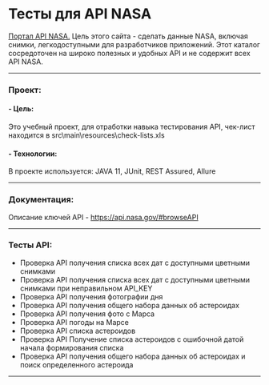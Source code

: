 # Тесты для API NASA
[Портал API NASA.](https://api.nasa.gov)
Цель этого сайта - сделать данные NASA, включая снимки, легкодоступными для разработчиков приложений.
Этот каталог сосредоточен на широко полезных и удобных API и не содержит всех API NASA.
____
### Проект:
#### - Цель:
Это учебный проект, для отработки навыка тестирования API, чек-лист находится в src\main\resources\check-lists.xls
#### - Технологии:
В проекте используется: JAVA 11, JUnit, REST Assured, Allure
____
### Документация:
Описание ключей API - https://api.nasa.gov/#browseAPI
____
### Тесты API:
- Проверка API получения списка всех дат с доступными цветными снимками
- Проверка API получения списка всех дат с доступными цветными снимками при неправильном API_KEY
- Проверка API получения фотографии дня
- Проверка API получения общего набора данных об астероидах
- Проверка API получения фото с Марса
- Проверка API погоды на Марсе
- Проверка API списка астероидов
- Проверка API Получение списка астероидов с ошибочной датой начала формирования списка
- Проверка API получения общего набора данных об астероидах и поиск определенного астероида
____